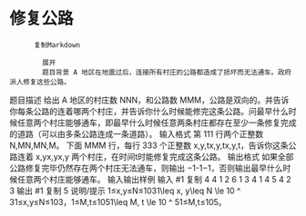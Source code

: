 # 修复公路


          复制Markdown
         
            展开
            题目背景 A 地区在地震过后，连接所有村庄的公路都造成了损坏而无法通车。政府派人修复这些公路。
 题目描述 给出 A 地区的村庄数 NNN，和公路数 MMM，公路是双向的。并告诉你每条公路的连着哪两个村庄，并告诉你什么时候能修完这条公路。问最早什么时候任意两个村庄能够通车，即最早什么时候任意两条村庄都存在至少一条修复完成的道路（可以由多条公路连成一条道路）。
 输入格式 第 111 行两个正整数 N,MN,MN,M。
下面 MMM 行，每行 333 个正整数 x,y,tx,y,tx,y,t，告诉你这条公路连着 x,yx,yx,y 两个村庄，在时间t时能修复完成这条公路。
 输出格式 如果全部公路修复完毕仍然存在两个村庄无法通车，则输出 −1-1−1，否则输出最早什么时候任意两个村庄能够通车。
  输入输出样例 输入 #1 
    复制
   4 4
1 2 6
1 3 4
1 4 5
4 2 3 输出 #1 
    复制
   5 说明/提示 1≤x,y≤N≤1031\leq x, y\leq N \le 10 ^ 31≤x,y≤N≤103，1≤M,t≤1051\leq M, t \le 10 ^ 51≤M,t≤105。
 